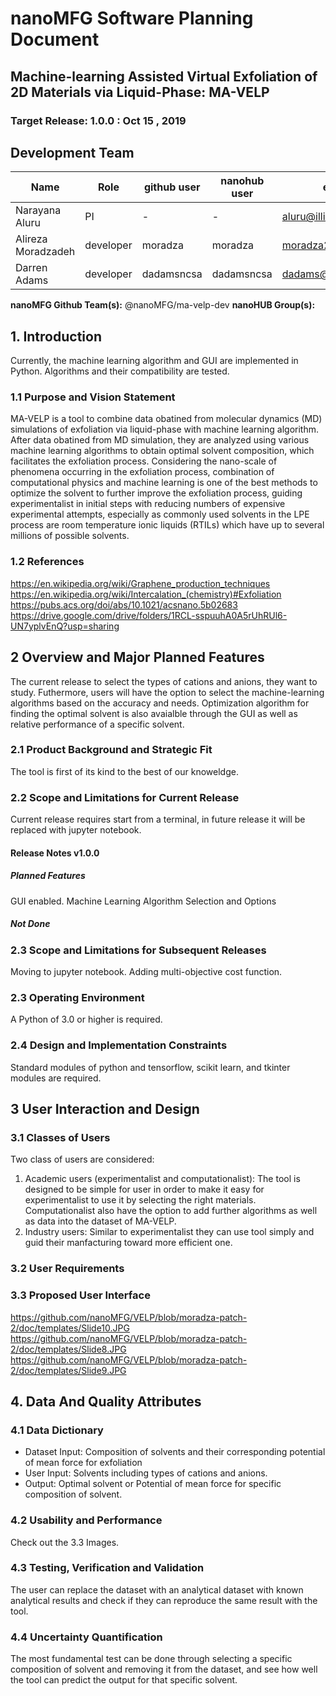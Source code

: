 # nanoMFG Software Planning Document
<!-- Replace text below with long title of project:short-name -->
## Machine-learning Assisted Virtual Exfoliation of 2D Materials via Liquid-Phase: MA-VELP
### Target Release: 1.0.0 : Oct 15 , 2019

## Development Team
<!-- Complete table for all team members 
 roles: PI, developer, validation
 status: active, inactive
-->
Name | Role | github user | nanohub user | email | status
---|---|---|---|---|---
Narayana Aluru | PI | - | - | aluru@illinois.edu | inactive
Alireza Moradzadeh | developer | moradza | moradza | moradza2@illinois.edu | active
Darren Adams | developer | dadamsncsa | dadamsncsa | dadams@illinois.edu | active

**nanoMFG Github Team(s):** @nanoMFG/ma-velp-dev
**nanoHUB Group(s):**

## 1. Introduction
<!-- A  concise description of the current iteration of work. -->
Currently, the machine learning algorithm and GUI are implemented in Python. Algorithms and their compatibility are tested. 

### 1.1 Purpose and Vision Statement
<!--Why are we building this tool? What is the key benefit? How does it relate to existing tools and existing software? How does it fit into the overall objectives for the nanoMFG node? Who will use it?-->
MA-VELP is a tool to combine data obatined from molecular dynamics (MD) simulations of exfoliation via liquid-phase with machine learning algorithm. After data obatined from MD simulation, they are analyzed using various machine learning algorithms to obtain optimal solvent composition, which facilitates the exfoliation process. Considering the nano-scale of phenomena occurring in the exfoliation process, combination of computational physics and machine learning is one of the best methods to optimize the solvent to further improve the exfoliation process, guiding experimentalist in initial steps with reducing numbers of expensive experimental attempts, especially as commonly used solvents in the LPE process are room temperature ionic liquids (RTILs) which have up to several millions of possible solvents.
### 1.2 References
<!--List any documents or background material that are relevant.  Links are useful. For instance, a link to a wiki or readme page in the project repository, or link to a uploaded file (doc, pdf, ppt, etc.).-->
https://en.wikipedia.org/wiki/Graphene_production_techniques
https://en.wikipedia.org/wiki/Intercalation_(chemistry)#Exfoliation
https://pubs.acs.org/doi/abs/10.1021/acsnano.5b02683
https://drive.google.com/drive/folders/1RCL-sspuuhA0A5rUhRUl6-UN7yplvEnQ?usp=sharing


## 2 Overview and Major Planned Features
<!--Provide and overview characterising this proposed release.  Describe how users will interact with each proposed feature.-->
The current release to select the types of cations and anions, they want to study. Futhermore, users will have the option to select the machine-learning algorithms based on the accuracy and needs. Optimization algorithm for finding the optimal solvent is also avaialble through the GUI as well as relative performance of a specific solvent. 

### 2.1 Product Background and Strategic Fit
<!--Provide context for the proposed product.  Is this a completely new projects, or next version of an existing project? This can include a description of any contextual research, or the status of any existing prototype application.  If this SPD describes a component, describe its relationship to larger system. Can include diagrams.-->
The tool is first of its kind to the best of our knoweldge.

### 2.2 Scope and Limitations for Current Release
<!--List the all planned goals/features for this release.  These should be links to issues.  Add a new subsection for each release.  Equally important, document feature you explicity are not doing at this time-->

Current release requires start from a terminal, in future release it will be replaced with jupyter notebook.

#### Release Notes v1.0.0
##### Planned Features
GUI enabled.
Machine Learning Algorithm Selection and Options

##### Not Done

### 2.3 Scope and Limitations for Subsequent Releases
<!--Short summary of  future envisioned roadmap for subsequent efforts.-->
Moving to jupyter notebook.
Adding multi-objective cost function. 

### 2.3 Operating Environment
<!--Describe the target environment.  Identify components or application that are needed.  Describe technical infrastructure need to support the application.-->
A Python of 3.0 or higher is required.
### 2.4 Design and Implementation Constraints
<!--This could include pre-existing code that needs to be incorporated ,a certain programming language or toolkit and software dependencies.  Describe the origin and rationale for each constraint.-->
Standard modules of python and tensorflow, scikit learn, and tkinter modules are required.

## 3 User Interaction and Design

### 3.1 Classes of Users
<!--Identify classes (types) of users that you anticipate will use the product.  Provide any relevant context about each class that may influence how the product is used: 
The tasks the class of users will perform
Access and privilege level
Features used
Experience level
Type of interaction
Provide links to any user surveys, questionnaires, interviews, feedback or other relevant information.-->
Two class of users are considered:
1. Academic users (experimentalist and computationalist): The tool is designed to be simple for user in order to make it easy for experimentalist to use it by selecting the right materials. Computationalist also have the option to add further algorithms as well as data into the dataset of MA-VELP.
2. Industry users: Similar to experimentalist they can use tool simply and guid their manfacturing toward more efficient one.

### 3.2 User Requirements
<!-- Provide a list of issue links to document the main set of user requirements to be satisfied by this release.  Use the user requirement template to draft thense issues.  A well written user requirement should be easy to justify (Rational) and should be testable.  List in order of priority as must have, should have or nice to have for each use case. -->


### 3.3 Proposed User Interface
<!--Could include drawn mockups, screenshots of prototypes, comparison to existing software and other descriptions.-->
https://github.com/nanoMFG/VELP/blob/moradza-patch-2/doc/templates/Slide10.JPG
https://github.com/nanoMFG/VELP/blob/moradza-patch-2/doc/templates/Slide8.JPG
https://github.com/nanoMFG/VELP/blob/moradza-patch-2/doc/templates/Slide9.JPG


## 4. Data And Quality Attributes

### 4.1 Data Dictionary
<!--Summarize inputs and outputs for the application.-->
* Dataset Input: Composition of solvents and their corresponding potential of mean force for exfoliation
* User Input: Solvents including types of cations and anions.
* Output: Optimal solvent or Potential of mean force for specific composition of solvent.

### 4.2 Usability and Performance
<!--Summarize usability requirements such as easy of adoption for new users (eg example data),  inline documentation, avoiding errors, efficient interaction, etc.  Describe performance expectations  and/or document challenges.  Note you can reference user requirements from above if needed. -->
Check out the 3.3 Images.

### 4.3 Testing, Verification and Validation
<!--Describe What data is necessary to verify the basic functionality of the application.  Provide a testing plan that includes a list of issues for each planned activity.  Describe data sets that are needed to test validation.-->
The user can replace the dataset with an analytical dataset with known analytical results and check if they can reproduce the same result with the tool.
### 4.4 Uncertainty Quantification
<!--Identify and document possible sources of uncertainty. Categorize with standard labels, such as parametric, structural, algorithmic, experimental, interpolation.

Develop a plan for measuring and documenting uncertainty, e.g., using forward propagation or inverse UQ, and showing it in the application, if applicable.-->
The most fundamental test can be done through selecting a specific composition of solvent and removing it from the dataset, and see how well the tool can predict the output for that specific solvent.

